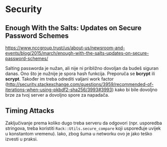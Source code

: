 # Security

## Enough With the Salts: Updates on Secure Password Schemes
https://www.nccgroup.trust/us/about-us/newsroom-and-events/blog/2015/march/enough-with-the-salts-updates-on-secure-password-schemes/

Salting passworda je nužan, ali nije ni približno dovoljan da budeš siguran danas. Ono što je nužnije je spora hash funkcija. Preporuča se **bcrypt** ili **scrypt**. Također im treba odrediti valjani work factor (http://security.stackexchange.com/questions/3959/recommended-of-iterations-when-using-pkbdf2-sha256/3993#3993) kako bi bile dovoljno brze za tvoj server a dovoljno spore za napadača.

## Timing Attacks
Zaključivanje prema koliko dugo treba serveru da odgovori (npr. usporedba stringova, treba koristiti `Rack::Utils.secure_compare` koji uspoređuje
uvijek u konstantom vremenu). Iako, zbog šuma u networku ovo je jako teško izvesti u praksi.
